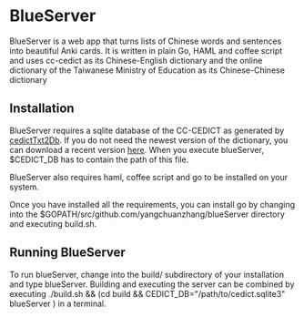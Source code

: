 # BlueServer

BlueServer is a web app that turns lists of Chinese words and sentences into beautiful Anki cards. It is written in plain Go, HAML and coffee script and uses cc-cedict as its Chinese-English dictionary and the online dictionary of the Taiwanese Ministry of Education as its Chinese-Chinese dictionary 

## Installation

BlueServer requires a sqlite database of the CC-CEDICT as generated by [cedictTxt2Db](https://github.com/yangchuanzhang/cedictTxt2Db). If you do not need the newest version of the dictionary, you can download a recent version [here](https://www.dropbox.com/s/277fmaofyaf0dvn/cedict.sqlite3). When you execute blueServer, $CEDICT_DB has to contain the path of this file.

BlueServer also requires haml, coffee script and go to be installed on your system.

Once you have installed all the requirements, you can install go by changing into the $GOPATH/src/github.com/yangchuanzhang/blueServer directory and executing build.sh. 

## Running BlueServer
To run blueServer, change into the build/ subdirectory of your installation and type blueServer. Building and executing the server can be combined by executing
    ./build.sh && (cd build && CEDICT_DB="/path/to/cedict.sqlite3" blueServer )
in a terminal.